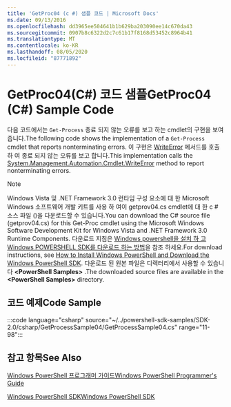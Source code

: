 ```yaml
---
title: 'GetProc04 (c #) 샘플 코드 | Microsoft Docs'
ms.date: 09/13/2016
ms.openlocfilehash: dd3965ee504641b1b629ba203090ee14c670da43
ms.sourcegitcommit: 0907b8c6322d2c7c61b17f8168d53452c8964b41
ms.translationtype: MT
ms.contentlocale: ko-KR
ms.lasthandoff: 08/05/2020
ms.locfileid: "87771892"
---
```

# <a name="getproc04-c-sample-code"></a><span data-ttu-id="33af5-102">GetProc04(C#) 코드 샘플</span><span class="sxs-lookup"><span data-stu-id="33af5-102">GetProc04 (C#) Sample Code</span></span>

<span data-ttu-id="33af5-103">다음 코드에서는 `Get-Process` 종료 되지 않는 오류를 보고 하는 cmdlet의 구현을 보여 줍니다.</span><span class="sxs-lookup"><span data-stu-id="33af5-103">The following code shows the implementation of a `Get-Process` cmdlet that reports nonterminating errors.</span></span> <span data-ttu-id="33af5-104">이 구현은 [WriteError](/dotnet/api/System.Management.Automation.Cmdlet.WriteError) 메서드를 호출 하 여 종료 되지 않는 오류를 보고 합니다.</span><span class="sxs-lookup"><span data-stu-id="33af5-104">This implementation calls the [System.Management.Automation.Cmdlet.WriteError](/dotnet/api/System.Management.Automation.Cmdlet.WriteError) method to report nonterminating errors.</span></span>

> [!NOTE]
> <span data-ttu-id="33af5-105">Windows Vista 및 .NET Framework 3.0 런타임 구성 요소에 대 한 Microsoft Windows 소프트웨어 개발 키트를 사용 하 여이 getprov04.cs cmdlet에 대 한 c # 소스 파일 ()을 다운로드할 수 있습니다.</span><span class="sxs-lookup"><span data-stu-id="33af5-105">You can download the C# source file (getprov04.cs) for this Get-Proc cmdlet using the Microsoft Windows Software Development Kit for Windows Vista and .NET Framework 3.0 Runtime Components.</span></span> <span data-ttu-id="33af5-106">다운로드 지침은 [Windows powershell을 설치 하 고 Windows POWERSHELL SDK를 다운로드 하는 방법](/powershell/scripting/developer/installing-the-windows-powershell-sdk)을 참조 하세요.</span><span class="sxs-lookup"><span data-stu-id="33af5-106">For download instructions, see [How to Install Windows PowerShell and Download the Windows PowerShell SDK](/powershell/scripting/developer/installing-the-windows-powershell-sdk).</span></span>
> <span data-ttu-id="33af5-107">다운로드 된 원본 파일은 디렉터리에서 사용할 수 있습니다 **\<PowerShell Samples>** .</span><span class="sxs-lookup"><span data-stu-id="33af5-107">The downloaded source files are available in the **\<PowerShell Samples>** directory.</span></span>

## <a name="code-sample"></a><span data-ttu-id="33af5-108">코드 예제</span><span class="sxs-lookup"><span data-stu-id="33af5-108">Code Sample</span></span>

:::code language="csharp" source="~/../powershell-sdk-samples/SDK-2.0/csharp/GetProcessSample04/GetProcessSample04.cs" range="11-98":::

## <a name="see-also"></a><span data-ttu-id="33af5-109">참고 항목</span><span class="sxs-lookup"><span data-stu-id="33af5-109">See Also</span></span>

[<span data-ttu-id="33af5-110">Windows PowerShell 프로그래머 가이드</span><span class="sxs-lookup"><span data-stu-id="33af5-110">Windows PowerShell Programmer's Guide</span></span>](./windows-powershell-programmer-s-guide.md)

[<span data-ttu-id="33af5-111">Windows PowerShell SDK</span><span class="sxs-lookup"><span data-stu-id="33af5-111">Windows PowerShell SDK</span></span>](../windows-powershell-reference.md)
